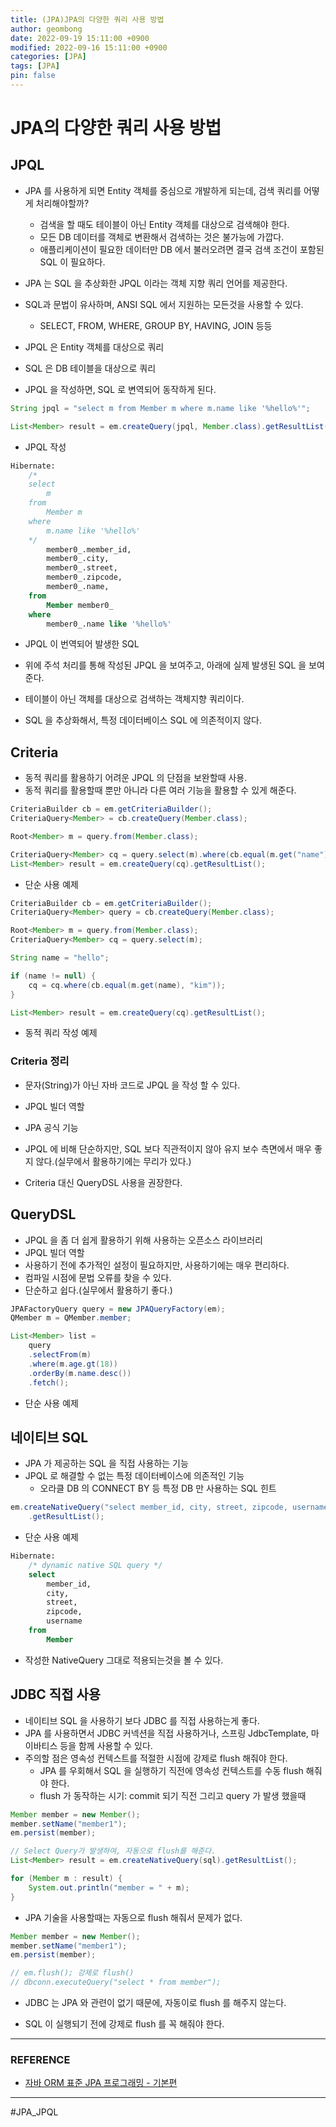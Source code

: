```yaml
---
title: (JPA)JPA의 다양한 쿼리 사용 방법
author: geombong
date: 2022-09-19 15:11:00 +0900
modified: 2022-09-16 15:11:00 +0900
categories: [JPA]
tags: [JPA]
pin: false
---
```


# JPA의 다양한 쿼리 사용 방법

## JPQL
- JPA 를 사용하게 되면 Entity 객체를 중심으로 개발하게 되는데, 검색 쿼리를 어떻게 처리해야할까?
    - 검색을 할 때도 테이블이 아닌 Entity 객체를 대상으로 검색해야 한다.
    - 모든 DB 데이터를 객체로 변환해서 검색하는 것은 불가능에 가깝다.
    - 애플리케이션이 필요한 데이터만 DB 에서 불러오려면 결국 검색 조건이 포함된 SQL 이 필요하다.
    
- JPA 는 SQL 을 추상화한 JPQL 이라는 객체 지향 쿼리 언어를 제공한다.

- SQL과 문법이 유사하며, ANSI SQL 에서 지원하는 모든것을 사용할 수 있다.
    - SELECT, FROM, WHERE, GROUP BY, HAVING, JOIN 등등
    
- JPQL 은 Entity 객체를 대상으로 쿼리

- SQL 은 DB 테이블을 대상으로 쿼리

- JPQL 을 작성하면, SQL 로 변역되어 동작하게 된다.

    
```java
String jpql = "select m from Member m where m.name like '%hello%'";

List<Member> result = em.createQuery(jpql, Member.class).getResultList();
```
- JPQL 작성

    

```sql
Hibernate:
    /* 
    select
        m
    from
        Member m
    where
        m.name like '%hello%'
    */
        member0_.member_id,
        member0_.city,
        member0_.street,
        member0_.zipcode,
        member0_.name,
    from 
        Member member0_
    where
        member0_.name like '%hello%'
```
- JPQL 이 번역되어 발생한 SQL

- 위에 주석 처리를 통해 작성된 JPQL 을 보여주고, 아래에 실제 발생된 SQL 을 보여준다.

- 테이블이 아닌 객체를 대상으로 검색하는 객체지향 쿼리이다.

- SQL 을 추상화해서, 특정 데이터베이스 SQL 에 의존적이지 않다.

    

## Criteria

- 동적 쿼리를 활용하기 어려운 JPQL 의 단점을 보완할때 사용.
- 동적 쿼리를 활용할때 뿐만 아니라 다른 여러 기능을 활용할 수 있게 해준다.
```java
CriteriaBuilder cb = em.getCriteriaBuilder();
CriteriaQuery<Member> = cb.createQuery(Member.class);

Root<Member> m = query.from(Member.class);

CriteriaQuery<Member> cq = query.select(m).where(cb.equal(m.get("name"), "kim"));
List<Member> result = em.createQuery(cq).getResultList();
```
- 단순 사용 예제

    

```java
CriteriaBuilder cb = em.getCriteriaBuilder();
CriteriaQuery<Member> query = cb.createQuery(Member.class);

Root<Member> m = query.from(Member.class);
CriteriaQuery<Member> cq = query.select(m);

String name = "hello";

if (name != null) {
    cq = cq.where(cb.equal(m.get(name), "kim"));
}

List<Member> result = em.createQuery(cq).getResultList();
```
- 동적 쿼리 작성 예제

    

### Criteria 정리

- 문자(String)가 아닌 자바 코드로 JPQL 을 작성 할 수 있다.

- JPQL 빌더 역할

- JPA 공식 기능

- JPQL 에 비해 단순하지만, SQL 보다 직관적이지 않아 유지 보수 측면에서 매우 좋지 않다.(실무에서 활용하기에는 무리가 있다.)

- Criteria 대신 QueryDSL 사용을 권장한다.

    

## QueryDSL

- JPQL 을 좀 더 쉽게 활용하기 위해 사용하는 오픈소스 라이브러리
- JPQL 빌더 역할
- 사용하기 전에 추가적인 설정이 필요하지만, 사용하기에는 매우 편리하다.
- 컴파일 시점에 문법 오류를 찾을 수 있다.
- 단순하고 쉽다.(실무에서 활용하기 좋다.)
```java
JPAFactoryQuery query = new JPAQueryFactory(em);
QMember m = QMember.member;

List<Member> list = 
    query
    .selectFrom(m)
    .where(m.age.gt(18))
    .orderBy(m.name.desc())
    .fetch();
```
- 단순 사용 예제

    

## 네이티브 SQL

- JPA 가 제공하는 SQL 을 직접 사용하는 기능
- JPQL 로 해결할 수 없는 특정 데이터베이스에 의존적인 기능
    - 오라클 DB 의 CONNECT BY 등 특정 DB 만 사용하는 SQL 힌트
```java
em.createNativeQuery("select member_id, city, street, zipcode, username from Member")
    .getResultList();
```
- 단순 사용 예제

    

```sql
Hibernate:
    /* dynamic native SQL query */
    select
        member_id,
        city,
        street,
        zipcode,
        username
    from
        Member
```
- 작성한 NativeQuery 그대로 적용되는것을 볼 수 있다.

## JDBC 직접 사용
- 네이티브 SQL 을 사용하기 보다 JDBC 를 직접 사용하는게 좋다.
- JPA 를 사용하면서 JDBC 커넥션을 직접 사용하거나, 스프링 JdbcTemplate, 마이바티스 등을 함께 사용할 수 있다.
- 주의할 점은 영속성 컨텍스트를 적절한 시점에 강제로 flush 해줘야 한다.
    - JPA 를 우회해서 SQL 을 실행하기 직전에 영속성 컨텍스트를 수동 flush 해줘야 한다.
    - flush 가 동작하는 시기: commit 되기 직전 그리고 query 가 발생 했을때

```java
Member member = new Member();
member.setName("member1");
em.persist(member);

// Select Query가 발생하여, 자동으로 flush를 해준다.
List<Member> result = em.createNativeQuery(sql).getResultList(); 

for (Member m : result) {
    System.out.println("member = " + m);
}
```
- JPA 기술을 사용할때는 자동으로 flush 해줘서 문제가 없다.

    

```java
Member member = new Member();
member.setName("member1");
em.persist(member);

// em.flush(); 강제로 flush()
// dbconn.executeQuery("select * from member");
```
- JDBC 는 JPA 와 관련이 없기 때문에, 자동이로 flush 를 해주지 않는다.

- SQL 이 실행되기 전에 강제로 flush 를 꼭 해줘야 한다.

    

----
### REFERENCE

- [자바 ORM 표준 JPA 프로그래밍 - 기본편](https://www.inflearn.com/course/ORM-JPA-Basic/dashboard)

    

---
#JPA_JPQL
